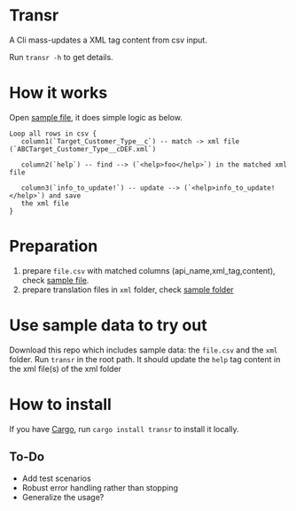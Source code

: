 # Transr

A Cli mass-updates a XML tag content from csv input.

Run `transr -h` to get details.

# How it works

Open [sample file](./file.csv), it does simple logic as below.

```
Loop all rows in csv {
   column1(`Target_Customer_Type__c`) -- match -> xml file (`ABCTarget_Customer_Type__cDEF.xml`)

   column2(`help`) -- find --> (`<help>foo</help>`) in the matched xml file

   column3(`info_to_update!`) -- update --> (`<help>info_to_update!</help>`) and save
   the xml file
}
```

# Preparation

1. prepare `file.csv` with matched columns (api_name,xml_tag,content), check
   [sample file](./file.csv). 
2. prepare translation files in `xml` folder, check [sample folder](./xml/)
   
# Use sample data to try out

Download this repo which includes sample data: the `file.csv` and the `xml` folder.
Run `transr` in the root path.
It should update the `help` tag content in the xml file(s) of the xml folder

# How to install

If you have [Cargo](https://www.rust-lang.org/tools/install),
run `cargo install transr` to install it locally.

## To-Do

- Add test scenarios
- Robust error handling rather than stopping
- Generalize the usage?
